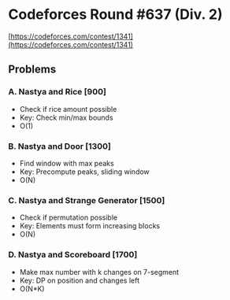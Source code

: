 # Codeforces Round #637 (Div. 2)
[https://codeforces.com/contest/1341](https://codeforces.com/contest/1341)

## Problems

### A. Nastya and Rice [900]
- Check if rice amount possible
- Key: Check min/max bounds
- O(1)

### B. Nastya and Door [1300]
- Find window with max peaks
- Key: Precompute peaks, sliding window
- O(N)

### C. Nastya and Strange Generator [1500]
- Check if permutation possible
- Key: Elements must form increasing blocks
- O(N)

### D. Nastya and Scoreboard [1700]
- Make max number with k changes on 7-segment
- Key: DP on position and changes left
- O(N*K)
